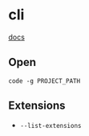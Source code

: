 # cli

[docs](https://code.visualstudio.com/docs/editor/command-line)

## Open

```shell
code -g PROJECT_PATH
```

## Extensions

- `--list-extensions`
